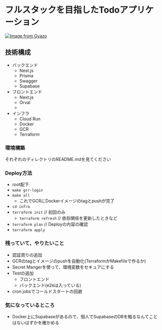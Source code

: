# フルスタックを目指したTodoアプリケーション
[![Image from Gyazo](https://i.gyazo.com/34233d2e94e228a7fa039f3ef95f13c8.png)](https://gyazo.com/34233d2e94e228a7fa039f3ef95f13c8)

## 技術構成
- バックエンド
  - Nest.js
  - Prisma
  - Swagger
  - Supabase
- フロントエンド
  - Next.js
  - Orval
  - 
- インフラ
  - Cloud Run
  - Docker
  - GCR
  - Terraform

### 環境構築
それぞれのディレクトリのREADME.mdを見てください


### Deploy方法
- root配下
- `make grr-login`
- `make all`
  - これでGCRにDockerイメージのtagとpushが完了
- `cd infra`
- `terraform init` // 初回のみ
  - `terraform refresh` // 依存関係を更新したときなど
- `terraform plan` // Deployの内容の確認
- `terraform apply`



### 残っていて、やりたいこと
- 認証周りの追加
- GCRのtagとイメージのpushを自動化(TerraformかMakefileで作るか)
- Secret Mangerを使って、環境変数をセキュアにする
- Testの追加
  - フロントエンド
  - バックエンド(e2eは入っている)
- cron jobsでコールドスタートの回避



### 気になっているところ
- Docker上にSupabaseがあるので、個人でSupabaseのDBを触るなんてことはないはずかを確かめる
